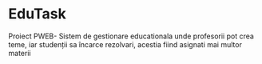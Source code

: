 # EduTask
Proiect PWEB- Sistem de gestionare educationala unde profesorii pot crea teme, iar studenții sa încarce rezolvari, acestia fiind asignati mai multor materii

